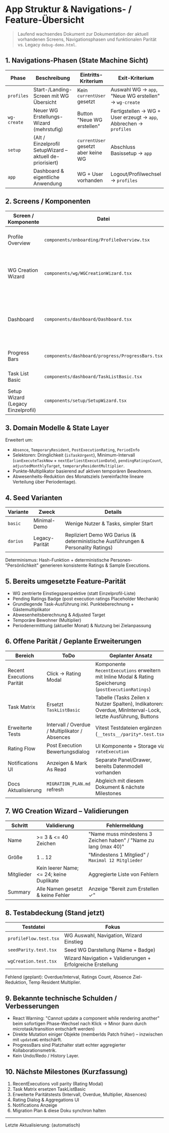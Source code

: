 # App Struktur & Navigations- / Feature-Übersicht

> Laufend wachsendes Dokument zur Dokumentation der aktuell vorhandenen Screens, Navigationsphasen und funktionalen Parität vs. Legacy `debug-demo.html`.

## 1. Navigations-Phasen (State Machine Sicht)

| Phase | Beschreibung | Eintritts-Kriterium | Exit-Kriterium |
|-------|--------------|---------------------|----------------|
| `profiles` | Start-/Landing-Screen mit WG Übersicht | Kein `currentUser` gesetzt | Auswahl WG -> `app`, "Neue WG erstellen" -> `wg-create` |
| `wg-create` | Neuer WG Erstellungs-Wizard (mehrstufig) | Button "Neue WG erstellen" | Fertigstellen -> WG + User erzeugt -> `app`, Abbrechen -> `profiles` |
| `setup` | (Alt / Einzelprofil SetupWizard – aktuell de-priorisiert) | `currentUser` gesetzt aber keine WG | Abschluss Basissetup -> `app` |
| `app` | Dashboard & eigentliche Anwendung | WG + User vorhanden | Logout/Profilwechsel -> `profiles` |

## 2. Screens / Komponenten

| Screen / Komponente | Datei | Status | Kern-Funktionen |
|---------------------|-------|--------|-----------------|
| Profile Overview | `components/onboarding/ProfileOverview.tsx` | Aktiv | WG Karte, Mitglieder Badges, Navigiert in Dashboard, Start WG Creation |
| WG Creation Wizard | `components/wg/WGCreationWizard.tsx` | Aktiv (Basis) | Schritte: Name -> Größe -> Mitglieder -> Zusammenfassung, Validierung, Persistenz |
| Dashboard | `components/dashboard/Dashboard.tsx` | Aktiv (Teil-Parität) | Fortschritt, Pending Ratings Badge, Task-Vorschläge (rudimentär), ProgressBars-Proxy, RecentExecutions (Basis) |
| Progress Bars | `components/dashboard/progress/ProgressBars.tsx` | Platzhalter | Proxy für zukünftige kollaborative Ratings/Verteilungen |
| Task List Basic | `components/dashboard/TaskListBasic.tsx` | Übergang | Direkte Task-Ausführung (ersetzt später Matrix) |
| Setup Wizard (Legacy Einzelprofil) | `components/setup/SetupWizard.tsx` | Vorhanden aber sekundär | Ursprüngliche Onboarding-Stepper Logik (User/Tasks) |

## 3. Domain Modelle & State Layer

Erweitert um:
- `Absence`, `TemporaryResident`, `PostExecutionRating`, `PeriodInfo`
- Selektoren: Dringlichkeit (`isTaskUrgent`), Minimum-Intervall (`canExecuteTaskNow` + `nextEarliestExecutionDate`), `pendingRatingsCount`, `adjustedMonthlyTarget`, `temporaryResidentMultiplier`.
- Punkte-Multiplikator basierend auf aktiven temporären Bewohnern.
- Abwesenheits-Reduktion des Monatsziels (vereinfachte lineare Verteilung über Periodentage).

## 4. Seed Varianten

| Variante | Zweck | Details |
|----------|------|---------|
| `basic` | Minimal-Demo | Wenige Nutzer & Tasks, simpler Start |
| `darius` | Legacy-Parität | Repliziert Demo WG Darius (& deterministische Ausführungen & Personality Ratings) |

Determinismus: Hash-Funktion + deterministische Personen-"Persönlichkeit" generieren konsistente Ratings & Sample Executions.

## 5. Bereits umgesetzte Feature-Parität

- WG zentrierte Einstiegsperspektive (statt Einzelprofil-Liste)
- Pending Ratings Badge (post execution ratings Placeholder Mechanik)
- Grundlegende Task-Ausführung inkl. Punkteberechnung + Gästemultiplikator
- Abwesenheitsberechnung & Adjusted Target
- Temporäre Bewohner (Multiplier)
- Periodenermittlung (aktueller Monat) & Nutzung bei Zielanpassung

## 6. Offene Parität / Geplante Erweiterungen

| Bereich | ToDo | Geplanter Ansatz |
|---------|------|------------------|
| Recent Executions Parität | Click -> Rating Modal | Komponente `RecentExecutions` erweitern mit Inline Modal & Rating Speicherung (`postExecutionRatings`) |
| Task Matrix | Ersetzt `TaskListBasic` | Tabelle (Tasks Zeilen x Nutzer Spalten), Indikatoren: Overdue, MinInterval-Lock, letzte Ausführung, Buttons |
| Erweiterte Tests | Intervall / Overdue / Multiplikator / Absences | Vitest Testdateien ergänzen (`__tests__/parity*.test.tsx`) |
| Rating Flow | Post Execution Bewertungsdialog | UI Komponente + Storage via `rateExecution` |
| Notifications UI | Anzeigen & Mark As Read | Separate Panel/Drawer, bereits Datenmodell vorhanden |
| Docs Aktualisierung | `MIGRATION_PLAN.md` refresh | Abgleich mit diesem Dokument & nächste Milestones |

## 7. WG Creation Wizard – Validierungen

| Schritt | Validierung | Fehlermeldung |
|--------|-------------|---------------|
| Name | >= 3 & <= 40 Zeichen | "Name muss mindestens 3 Zeichen haben" / "Name zu lang (max 40)" |
| Größe | 1 .. 12 | "Mindestens 1 Mitglied" / `Maximal 12 Mitglieder` |
| Mitglieder | Kein leerer Name; <= 24; keine Duplikate | Aggregierte Liste von Fehlern |
| Summary | Alle Namen gesetzt & keine Fehler | Anzeige "Bereit zum Erstellen ✓" |

## 8. Testabdeckung (Stand jetzt)

| Testdatei | Fokus |
|-----------|-------|
| `profileFlow.test.tsx` | WG Auswahl, Navigation, Wizard Einstieg |
| `seedParity.test.tsx` | Seed WG Darstellung (Name + Badge) |
| `wgCreation.test.tsx` | Wizard Navigation + Validierungen + Erfolgreiche Erstellung |

Fehlend (geplant): Overdue/Interval, Ratings Count, Absence Ziel-Reduktion, Temp Resident Multiplier.

## 9. Bekannte technische Schulden / Verbesserungen

- React Warning: "Cannot update a component while rendering another" beim sofortigen Phase-Wechsel nach Klick -> Minor (kann durch microtask/transition entschärft werden)
- Direkte Mutation einiger Objekte (memberIds Patch früher) – inzwischen mit `updateWG` entschärft.
- ProgressBars sind Platzhalter statt echter aggregierter Kollaborationsmetrik.
- Kein Undo/Redo / History Layer.

## 10. Nächste Milestones (Kurzfassung)

1. RecentExecutions voll parity (Rating Modal)
2. Task Matrix ersetzen TaskListBasic
3. Erweiterte Paritätstests (Intervall, Overdue, Multiplier, Absences)
4. Rating Dialog & Aggregations UI
5. Notifications Anzeige
6. Migration Plan & diese Doku synchron halten

---
Letzte Aktualisierung: (automatisch)